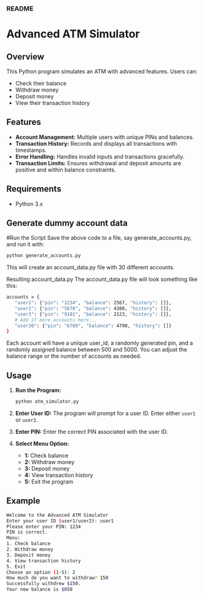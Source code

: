 ### README


# Advanced ATM Simulator

## Overview

This Python program simulates an ATM with advanced features. Users can:
- Check their balance
- Withdraw money
- Deposit money
- View their transaction history

## Features

- **Account Management:** Multiple users with unique PINs and balances.
- **Transaction History:** Records and displays all transactions with timestamps.
- **Error Handling:** Handles invalid inputs and transactions gracefully.
- **Transaction Limits:** Ensures withdrawal and deposit amounts are positive and within balance constraints.

## Requirements

- Python 3.x

## Generate dummy account data
#Run the Script
Save the above code to a file, say generate_accounts.py, and run it with:

 ```bash
python generate_accounts.py
 ```
This will create an account_data.py file with 30 different accounts.

Resulting account_data.py
The account_data.py file will look something like this:

 ```bash
accounts = {
    "user1": {"pin": "1234", "balance": 2567, "history": []},
    "user2": {"pin": "5678", "balance": 4380, "history": []},
    "user3": {"pin": "9101", "balance": 2123, "history": []},
    # Add 27 more accounts here...
    "user30": {"pin": "6789", "balance": 4790, "history": []}
}
 ```
Each account will have a unique user_id, a randomly generated pin, and a randomly assigned balance between 500 and 5000. You can adjust the balance range or the number of accounts as needed.

## Usage

1. **Run the Program:**
   ```bash
   python atm_simulator.py
   ```

2. **Enter User ID:**
   The program will prompt for a user ID. Enter either `user1` or `user2`.

3. **Enter PIN:**
   Enter the correct PIN associated with the user ID.

4. **Select Menu Option:**
   - **1:** Check balance
   - **2:** Withdraw money
   - **3:** Deposit money
   - **4:** View transaction history
   - **5:** Exit the program

## Example

```bash
Welcome to the Advanced ATM Simulator
Enter your user ID (user1/user2): user1
Please enter your PIN: 1234
PIN is correct.
Menu:
1. Check balance
2. Withdraw money
3. Deposit money
4. View transaction history
5. Exit
Choose an option (1-5): 2
How much do you want to withdraw? 150
Successfully withdrew $150.
Your new balance is $850
```
